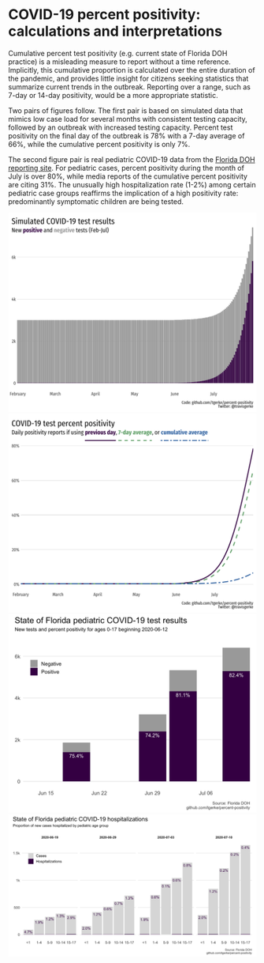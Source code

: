 COVID-19 percent positivity: calculations and interpretations
=====================
  
Cumulative percent test positivity (e.g. current state of Florida DOH practice) is a misleading measure to report without a time reference. Implicitly, this cumulative proportion is calculated over the entire duration of the pandemic, and provides little insight for citizens seeking statistics that summarize current trends in the outbreak. Reporting over a range, such as 7-day or 14-day positivity, would be a more appropriate statistic. 

Two pairs of figures follow. The first pair is based on simulated data that mimics low case load for several months with consistent testing capacity, followed by an outbreak with increased testing capacity. Percent test positivity on the final day of the outbreak is 78% with a 7-day average of 66%, while the cumulative percent positivity is only 7%.

The second figure pair is real pediatric COVID-19 data from the [Florida DOH reporting site](http://ww11.doh.state.fl.us/comm/_partners/covid19_report_archive/). For pediatric cases, percent positivity during the month of July is over 80%, while media reports of the cumulative percent positivity are citing 31%. The unusually high hospitalization rate (1-2%) among certain pediatric case groups reaffirms the implication of a high positivity rate: predominantly symptomatic children are being tested. 

![](plots/testing.png)
![](plots/perc_pos.png)
![](plots/pediatric-testing.png)
![](plots/hospitalizations.png)
